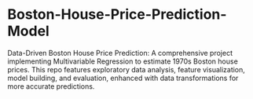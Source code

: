 # Boston-House-Price-Prediction-Model
Data-Driven Boston House Price Prediction: A comprehensive project implementing Multivariable Regression to estimate 1970s Boston house prices. This repo features exploratory data analysis, feature visualization, model building, and evaluation, enhanced with data transformations for more accurate predictions.

